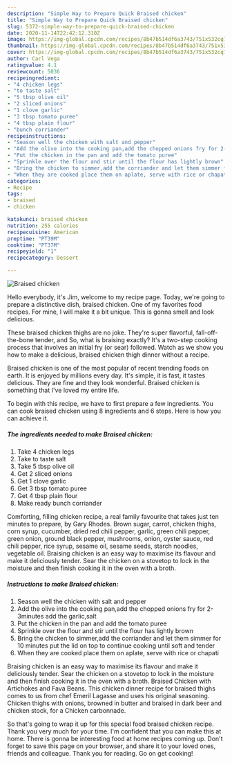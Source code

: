 ```yaml
---
description: "Simple Way to Prepare Quick Braised chicken"
title: "Simple Way to Prepare Quick Braised chicken"
slug: 5372-simple-way-to-prepare-quick-braised-chicken
date: 2020-11-14T22:42:12.310Z
image: https://img-global.cpcdn.com/recipes/8b47b514df6a3743/751x532cq70/braised-chicken-recipe-main-photo.jpg
thumbnail: https://img-global.cpcdn.com/recipes/8b47b514df6a3743/751x532cq70/braised-chicken-recipe-main-photo.jpg
cover: https://img-global.cpcdn.com/recipes/8b47b514df6a3743/751x532cq70/braised-chicken-recipe-main-photo.jpg
author: Carl Vega
ratingvalue: 4.1
reviewcount: 5036
recipeingredient:
- "4 chicken legs"
- "to taste salt"
- "5 tbsp olive oil"
- "2 sliced onions"
- "1 clove garlic"
- "3 tbsp tomato puree"
- "4 tbsp plain flour"
- "bunch corriander"
recipeinstructions:
- "Season well the chicken with salt and pepper"
- "Add the olive into the cooking pan,add the chopped onions fry for 2-3minutes add the garlic,salt"
- "Put the chicken in the pan and add the tomato puree"
- "Sprinkle over the flour and stir until the flour has lightly brown"
- "Bring the chicken to simmer,add the corriander and let them simmer for 10 minutes put the lid on top to continue cooking until soft and tender"
- "When they are cooked place them on aplate, serve with rice or chapati"
categories:
- Recipe
tags:
- braised
- chicken

katakunci: braised chicken 
nutrition: 255 calories
recipecuisine: American
preptime: "PT39M"
cooktime: "PT37M"
recipeyield: "1"
recipecategory: Dessert

---
```



![Braised chicken](https://img-global.cpcdn.com/recipes/8b47b514df6a3743/751x532cq70/braised-chicken-recipe-main-photo.jpg)

Hello everybody, it's Jim, welcome to my recipe page. Today, we're going to prepare a distinctive dish, braised chicken. One of my favorites food recipes. For mine, I will make it a bit unique. This is gonna smell and look delicious.

These braised chicken thighs are no joke. They&#39;re super flavorful, fall-off-the-bone tender, and So, what is braising exactly? It&#39;s a two-step cooking process that involves an initial fry (or sear) followed. Watch as we show you how to make a delicious, braised chicken thigh dinner without a recipe.

Braised chicken is one of the most popular of recent trending foods on earth. It is enjoyed by millions every day. It's simple, it is fast, it tastes delicious. They are fine and they look wonderful. Braised chicken is something that I've loved my entire life.


To begin with this recipe, we have to first prepare a few ingredients. You can cook braised chicken using 8 ingredients and 6 steps. Here is how you can achieve it.

<!--inarticleads1-->

##### The ingredients needed to make Braised chicken:

1. Take 4 chicken legs
1. Take to taste salt
1. Take 5 tbsp olive oil
1. Get 2 sliced onions
1. Get 1 clove garlic
1. Get 3 tbsp tomato puree
1. Get 4 tbsp plain flour
1. Make ready bunch corriander


Comforting, filling chicken recipe, a real family favourite that takes just ten minutes to prepare, by Gary Rhodes. Brown sugar, carrot, chicken thighs, corn syrup, cucumber, dried red chili pepper, garlic, green chili pepper, green onion, ground black pepper, mushrooms, onion, oyster sauce, red chili pepper, rice syrup, sesame oil, sesame seeds, starch noodles, vegetable oil. Braising chicken is an easy way to maximise its flavour and make it deliciously tender. Sear the chicken on a stovetop to lock in the moisture and then finish cooking it in the oven with a broth. 

<!--inarticleads2-->

##### Instructions to make Braised chicken:

1. Season well the chicken with salt and pepper
1. Add the olive into the cooking pan,add the chopped onions fry for 2-3minutes add the garlic,salt
1. Put the chicken in the pan and add the tomato puree
1. Sprinkle over the flour and stir until the flour has lightly brown
1. Bring the chicken to simmer,add the corriander and let them simmer for 10 minutes put the lid on top to continue cooking until soft and tender
1. When they are cooked place them on aplate, serve with rice or chapati


Braising chicken is an easy way to maximise its flavour and make it deliciously tender. Sear the chicken on a stovetop to lock in the moisture and then finish cooking it in the oven with a broth. Braised Chicken with Artichokes and Fava Beans. This chicken dinner recipe for braised thighs comes to us from chef Emeril Lagasse and uses his original seasoning. Chicken thighs with onions, browned in butter and braised in dark beer and chicken stock, for a Chicken carbonnade. 

So that's going to wrap it up for this special food braised chicken recipe. Thank you very much for your time. I'm confident that you can make this at home. There is gonna be interesting food at home recipes coming up. Don't forget to save this page on your browser, and share it to your loved ones, friends and colleague. Thank you for reading. Go on get cooking!
